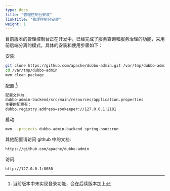 ```yaml
---
type: docs
title: "管理控制台安装"
linkTitle: "管理控制台安装"
weight: 1
---
```


目前版本的管理控制台正在开发中，已经完成了服务查询和服务治理的功能，采用前后端分离的模式，具体的安装和使用步骤如下：

安装:

```sh
git clone https://github.com/apache/dubbo-admin.git /var/tmp/dubbo-admin
cd /var/tmp/dubbo-admin
mvn clean package
```

配置 [^1]:

```sh
配置文件为：
dubbo-admin-backend/src/main/resources/application.properties
主要的配置有：
dubbo.registry.address=zookeeper://127.0.0.1:2181
```

启动:

```sh
mvn --projects dubbo-admin-backend spring-boot:run
```

其他配置请访问 github 中的文档:

```sh
https://github.com/apache/dubbo-admin
```

访问:

```
http://127.0.0.1:8080
```

[^1]: 当前版本中未实现登录功能，会在后续版本加上
